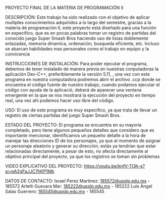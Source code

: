 PROYECTO FINAL DE LA MATERIA DE PROGRAMACIÓN II

DESCRIPCIÓN: Este trabajo ha sido realizado con el objetivo de aplicar multiples conocimientos adquiridos a lo largo del semestre, gracias a la materia de programación II, este proyecto está diseñado para una función en especifico, que es en pocas palabras tomar un registro de partidas del conocido juego Super Smash Bros haciendo uso de listas doblemente enlazadas, memoria dinamica, ordenación, busqueda eficiente, etc. Incluso se abarcan habilidades mas personales como el trabajo en equipo y la convicencia 

INSTRUCCIONES DE INSTALACIÓN: Para poder ejecutar el programa, debemos de tener instalado de manera previa en nuestras conputadoras la aplicación Dev-C++, preferiblemente la versión 5.11, , una vez con este programa en nuestra computadora podremos abrir el archivo .ccp donde se encuentra el código fuente de nuestro trabajo, cuando podamos ejecutar el código con ayuda de la aplicació, deberá de aparecer una ventana emergente en la que se nos mostrará la ejecución del proyecto en tiempo real, una vez ahí podemos hacer uso libre del código.

USO: El uso de este programa es muy especifico, ya que trata de llevar un registro de ciertas partidas del juego Super Smash Bros.

ESTADO DEL PROYECTO: El programa se encuentra en su mayoría completado, pero tiene algunos pequeños detalles que considero que es importante mencionar,  identificamos un pequeño detalle a la hora de manejar las direcciones ID  de los personajes, ya que al momento de asignar un personaje aleatorio y generar su dirección, estás ya tendrían que estar relacionadas directamente, a pesar de esto, no afecta directamente al objetivo principal del proyecto, ya que los registros se toman sin problemas 

VIDEO EXPLICATIVO DEL PROYECTO: https://youtu.be/knfV-TI3h-s?si=pA2gFaJJC7hKP1Mb

DATOS DE CONTACTO: 
Israel Perez Martinez: 185572@upslp.edu.mx - 185572
Arleth Guevara Mar: 185222@upslp.edu.mx - 185222
Luis Ángel Salas Guerrero: 185545@upslp.edu.mx - 185545
